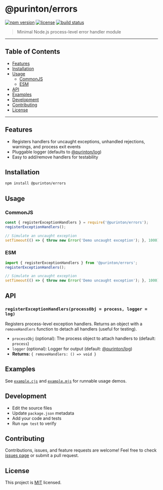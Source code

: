 # @purinton/errors

[![npm version](https://img.shields.io/npm/v/@purinton/errors.svg)](https://www.npmjs.com/package/@purinton/errors)
[![license](https://img.shields.io/github/license/purinton/errors.svg)](LICENSE)
[![build status](https://github.com/purinton/errors/actions/workflows/nodejs.yml/badge.svg)](https://github.com/purinton/errors/actions)

> Minimal Node.js process-level error handler module

---

## Table of Contents
- [Features](#features)
- [Installation](#installation)
- [Usage](#usage)
  - [CommonJS](#commonjs)
  - [ESM](#esm)
- [API](#api)
- [Examples](#examples)
- [Development](#development)
- [Contributing](#contributing)
- [License](#license)

---

## Features

- Registers handlers for uncaught exceptions, unhandled rejections, warnings, and process exit events
- Pluggable logger (defaults to [@purinton/log](https://www.npmjs.com/package/@purinton/log))
- Easy to add/remove handlers for testability

## Installation

```sh
npm install @purinton/errors
```

## Usage

### CommonJS

```js
const { registerExceptionHandlers } = require('@purinton/errors');
registerExceptionHandlers();

// Simulate an uncaught exception
setTimeout(() => { throw new Error('Demo uncaught exception'); }, 1000);
```

### ESM

```js
import { registerExceptionHandlers } from '@purinton/errors';
registerExceptionHandlers();

// Simulate an uncaught exception
setTimeout(() => { throw new Error('Demo uncaught exception'); }, 1000);
```

## API

### `registerExceptionHandlers(processObj = process, logger = log)`

Registers process-level exception handlers. Returns an object with a `removeHandlers` function to detach all handlers (useful for testing).

- `processObj` (optional): The process object to attach handlers to (default: `process`)
- `logger` (optional): Logger for output (default: [@purinton/log](https://www.npmjs.com/package/@purinton/log))
- **Returns:** `{ removeHandlers: () => void }`

## Examples

See [`example.cjs`](./example.cjs) and [`example.mjs`](./example.mjs) for runnable usage demos.

## Development

- Edit the source files
- Update `package.json` metadata
- Add your code and tests
- Run `npm test` to verify

## Contributing

Contributions, issues, and feature requests are welcome! Feel free to check [issues page](https://github.com/purinton/errors/issues) or submit a pull request.

## License

This project is [MIT](LICENSE) licensed.
